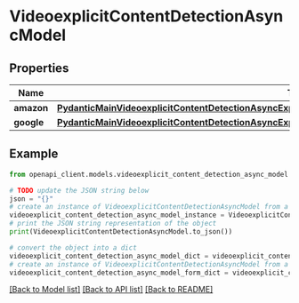 # VideoexplicitContentDetectionAsyncModel


## Properties

Name | Type | Description | Notes
------------ | ------------- | ------------- | -------------
**amazon** | [**PydanticMainVideoexplicitContentDetectionAsyncExplicitContentDetectionAsyncDataClass94559370789600**](PydanticMainVideoexplicitContentDetectionAsyncExplicitContentDetectionAsyncDataClass94559370789600.md) |  | [optional] 
**google** | [**PydanticMainVideoexplicitContentDetectionAsyncExplicitContentDetectionAsyncDataClass94559370790544**](PydanticMainVideoexplicitContentDetectionAsyncExplicitContentDetectionAsyncDataClass94559370790544.md) |  | [optional] 

## Example

```python
from openapi_client.models.videoexplicit_content_detection_async_model import VideoexplicitContentDetectionAsyncModel

# TODO update the JSON string below
json = "{}"
# create an instance of VideoexplicitContentDetectionAsyncModel from a JSON string
videoexplicit_content_detection_async_model_instance = VideoexplicitContentDetectionAsyncModel.from_json(json)
# print the JSON string representation of the object
print(VideoexplicitContentDetectionAsyncModel.to_json())

# convert the object into a dict
videoexplicit_content_detection_async_model_dict = videoexplicit_content_detection_async_model_instance.to_dict()
# create an instance of VideoexplicitContentDetectionAsyncModel from a dict
videoexplicit_content_detection_async_model_form_dict = videoexplicit_content_detection_async_model.from_dict(videoexplicit_content_detection_async_model_dict)
```
[[Back to Model list]](../README.md#documentation-for-models) [[Back to API list]](../README.md#documentation-for-api-endpoints) [[Back to README]](../README.md)


